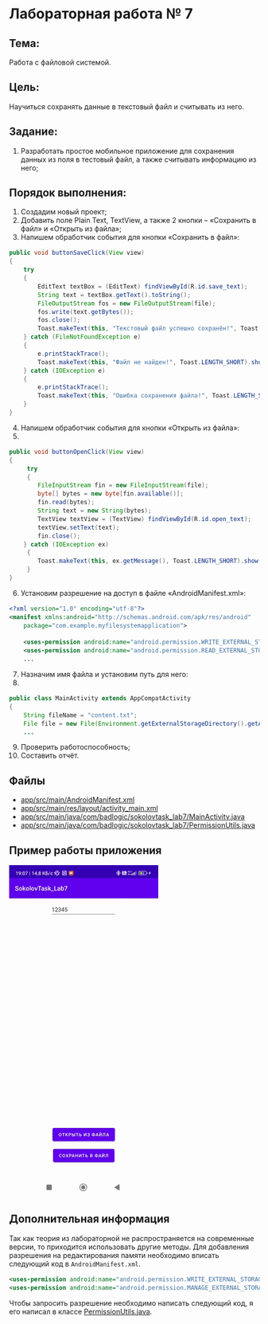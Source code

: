 # Лабораторная работа № 7

## Тема: 
Работа с файловой системой.

## Цель: 
Научиться сохранять данные в текстовый файл и считывать из него.

## Задание:
1. Разработать простое мобильное приложение для сохранения данных из поля в тестовый файл, а также считывать информацию из него;

## Порядок выполнения:
1. Создадим новый проект;
2. Добавить поле Plain Text, TextView, а также 2 кнопки – «Сохранить в файл» и «Открыть из файла»;
3. Напишем обработчик события для кнопки «Сохранить в файл»:
```java
public void buttonSaveClick(View view)
{
    try
    {
        EditText textBox = (EditText) findViewById(R.id.save_text);
        String text = textBox.getText().toString();
        FileOutputStream fos = new FileOutputStream(file);
        fos.write(text.getBytes());
        fos.close();
        Toast.makeText(this, "Текстовый файл успешно сохранён!", Toast.LENGTH_SHORT).show();
    } catch (FileNotFoundException e)
    {
        e.printStackTrace();
        Toast.makeText(this, "Файл не найден!", Toast.LENGTH_SHORT).show();
    } catch (IOException e)
    {
        e.printStackTrace();
        Toast.makeText(this, "Ошибка сохранения файла!", Toast.LENGTH_SHORT).show();
    }
}
```
4. Напишем обработчик события для кнопки «Открыть из файла»:
5.
```java
public void buttonOpenClick(View view)
{
     try
     {
        FileInputStream fin = new FileInputStream(file);
        byte[] bytes = new byte[fin.available()];
        fin.read(bytes);
        String text = new String(bytes);
        TextView textView = (TextView) findViewById(R.id.open_text);
        textView.setText(text);
        fin.close();
    } catch (IOException ex)
     {
        Toast.makeText(this, ex.getMessage(), Toast.LENGTH_SHORT).show();
     }
}
```
6. Установим разрешение на доступ в файле «AndroidManifest.xml»:
```xml 
<?xml version="1.0" encoding="utf-8"?>
<manifest xmlns:android="http://schemas.android.com/apk/res/android"
    package="com.example.myfilesystemapplication">
    
    <uses-permission android:name="android.permission.WRITE_EXTERNAL_STORAGE"/>
    <uses-permission android:name="android.permission.READ_EXTERNAL_STORAGE"/>
    ...
```
7. Назначим имя файла и установим путь для него:
8.
```java
public class MainActivity extends AppCompatActivity
{
    String fileName = "content.txt";
    File file = new File(Environment.getExternalStorageDirectory().getAbsolutePath(), fileName);
    ...
```
9. Проверить работоспособность;
10. Составить отчёт.

## Файлы
* [app/src/main/AndroidManifest.xml](https://github.com/Stirven13/Laboratory-for-mobily-application/blob/Lab7/app/src/main/AndroidManifest.xml)
* [app/src/main/res/layout/activity_main.xml](https://github.com/Stirven13/Laboratory-for-mobily-application/blob/Lab7/app/src/main/res/layout/activity_main.xml)
* [app/src/main/java/com/badlogic/sokolovtask_lab7/MainActivity.java](https://github.com/Stirven13/Laboratory-for-mobily-application/blob/Lab7/app/src/main/java/com/badlogic/sokolovtask_lab7/MainActivity.java)
* [app/src/main/java/com/badlogic/sokolovtask_lab7/PermissionUtils.java](https://github.com/Stirven13/Laboratory-for-mobily-application/blob/Lab7/app/src/main/java/com/badlogic/sokolovtask_lab7/PermissionUtils.java)

## Пример работы приложения
![image](https://github.com/Stirven13/Laboratory-for-mobily-application/blob/Lab7/example_gif_lab7.gif)

## Дополнительная информация
Так как теория из лабораторной не распространяется на современные версии, то приходится использовать другие методы. Для добавления разрешения на редактирования памяти необходимо вписать следующий код в `AndroidManifest.xml`.
```xml
<uses-permission android:name="android.permission.WRITE_EXTERNAL_STORAGE" android:maxSdkVersion="29"/>
<uses-permission android:name="android.permission.MANAGE_EXTERNAL_STORAGE" tools:ignore="ScopedStorage"/>
```
Чтобы запросить разрешение необходимо написать следующий код, я его написал в классе [PermissionUtils.java](https://github.com/Stirven13/Laboratory-for-mobily-application/blob/Lab7/app/src/main/java/com/badlogic/sokolovtask_lab7/PermissionUtils.java).
